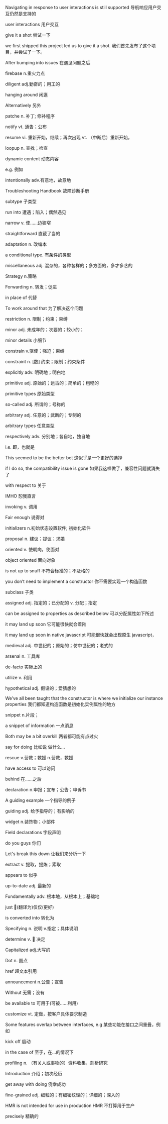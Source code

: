 Navigating in response to user interactions is still supported 导航响应用户交互仍然是支持的

user interactions 用户交互

give it a shot 尝试一下

we first shipped this project led us to give it a shot. 我们首先发布了这个项目，并尝试了一下。

After bumping into issues 在遇见问题之后

firebase n.重火力点

diligent adj.勤奋的；用工的

hanging around 闲逛

Alternatively 另外

patche n. 补丁; 修补程序

notify vt. 通告；公布

resume vi. 重新开始，继续；再次出现 vt. （中断后）重新开始，

loopup n. 查找；检查

dynamic content 动态内容

e.g. 例如

intentionally adv.有意地，故意地

Troubleshooting Handbook 故障诊断手册

subtype 子类型

run into 遭遇；陷入；偶然遇见

narrow v. 使……边狭窄

straightforward 直截了当的

adaptation n. 改编本

a conditional type. 有条件的类型

miscellaneous adj. 混杂的，各种各样的；多方面的，多才多艺的

Strategy n.策略

Forwarding n. 转发；促进

in place of 代替

To work around that 为了解决这个问题

restriction n. 限制；约束；束缚

minor adj. 未成年的；次要的；较小的；

minor details 小细节

constrain v.驱使；强迫；束缚

constraint n. [数] 约束；限制；约束条件

explicitly adv. 明确地；明白地

primitive adj. 原始的；远古的；简单的；粗糙的

primitive types 原始类型

so-called adj. 所谓的；号称的

arbitrary adj. 任意的；武断的；专制的

arbitrary types 任意类型

respectively adv. 分别地；各自地，独自地

i.e. 即，也就是

This seemed to be the better bet 这似乎是一个更好的选择

if I do so, the compatibility issue is gone 如果我这样做了，兼容性问题就消失了

with respect to 关于

IMHO 恕我直言

invoking v. 调用

Fair enough 说得对

initializers n.初始状态设置软件; 初始化软件

proposal n. 建议；提议；求婚

oriented v. 使朝向，使面对

object oriented 面向对象

is not up to snuff 不符合标准的；不及格的

you don’t need to implement a constructor 你不需要实现一个构造函数

subclass 子类

assigned adj. 指定的；已分配的 v. 分配；指定

can be assigned to properties as described below 可以分配属性如下所述

it may land up soon 它可能很快就会着陆

it may land up soon in native javascript 可能很快就会出现原生 javascript，

medieval adj. 中世纪的；原始的；仿中世纪的；老式的

arsenal n. 工具库

de-facto 实际上的

utilize v. 利用

hypothetical adj. 假设的；爱猜想的

We’ve all been taught that the constructor is where we initialize our instance properties 我们都知道构造函数是初始化实例属性的地方

snippet n.片段；

a snippet of information 一点消息

Both may be a bit overkill 两者都可能有点过火

say for doing 比如说 做什么...

rescue v.营救；救援 n.营救，救援

have access to 可以访问

behind 在……之后

declaration n.申报；宣布；公告；申诉书

A guiding example 一个指导的例子

guiding adj. 给予指导的；有影响的

widget n.装饰物；小部件

Field declarations 字段声明

do you guys 你们

Let's break this down 让我们来分析一下

extract v. 提取，提炼；索取

appears to 似乎

up-to-date adj. 最新的

Fundamentally adv. 根本地，从根本上；基础地

just (翻译为)仅仅(更好)

is converted into 转化为

Specifying n. 说明 v.指定；具体说明

determine v.  决定

Capitalized adj.大写的

Dot n. 圆点

href 超文本引用

announcement n.公告；宣告

Without 无需；没有

be available to 可用于(可被……利用)

customize vt. 定做，按客户具体要求制造

Some features overlap between interfaces, e.g 某些功能在接口之间重叠，例如

kick off 启动

in the case of 至于，在…的情况下

profiling n. （有关人或事物的）资料收集，剖析研究

Introduction 介绍；初次经历

get away with doing 侥幸成功

fine-grained adj. 细粒的；有细密纹理的；详细的；深入的

HMR is not intended for use in production HMR 不打算用于生产

precisely 精确的
